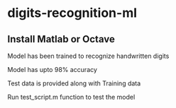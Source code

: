 # digits-recognition-ml

## Install Matlab or Octave

Model has been trained to recognize handwritten digits

Model has upto 98% accuracy 

Test data is provided along with Training data

Run test_script.m function to test the model
